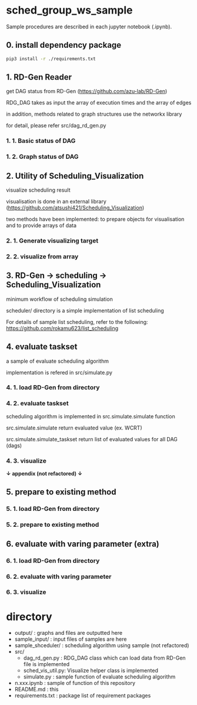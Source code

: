 # sched_group_ws_sample
Sample procedures are described in each jupyter notebook (.ipynb).

## 0. install dependency package
```bash
pip3 install -r ./requirements.txt
```

## 1. RD-Gen Reader
get DAG status from RD-Gen (https://github.com/azu-lab/RD-Gen)

RDG_DAG takes as input the array of execution times and the array of edges

in addition, methods related to graph structures use the networkx library

for detail, please refer src/dag_rd_gen.py
### 1. 1. Basic status of DAG
### 1. 2. Graph status of DAG

## 2. Utility of Scheduling_Visualization
visualize scheduling result

visualisation is done in an external library (https://github.com/atsushi421/Scheduling_Visualization)

two methods have been implemented: to prepare objects for visualisation and to provide arrays of data
### 2. 1. Generate visualizing target
### 2. 2. visualize from array

## 3. RD-Gen -> scheduling -> Scheduling_Visualization
minimum workflow of scheduling simulation

scheduler/ directory is a simple implementation of list scheduling

For details of sample list scheduling, refer to the following:
https://github.com/rokamu623/list_scheduling

## 4. evaluate taskset
a sample of evaluate scheduling algorithm

implementation is refered in src/simulate.py
### 4. 1. load RD-Gen from directory
### 4. 2. evaluate taskset
scheduling algorithm is implemented in src.simulate.simulate function

src.simulate.simulate return evaluated value (ex. WCRT)

src.simulate.simulate_taskset return list of evaluated values for all DAG (dags)
### 4. 3. visualize

**↓ appendix (not refactored) ↓**

## 5. prepare to existing method
### 5. 1. load RD-Gen from directory
### 5. 2. prepare to existing method
## 6. evaluate with varing parameter (extra)
### 6. 1. load RD-Gen from directory
### 6. 2. evaluate with varing parameter
### 6. 3. visualize

# directory
- output/            : graphs and files are outputted here
- sample_input/      : input files of samples are here
- sample_shceduler/  : scheduling algorithm using sample (not refactored)
- src/
  - dag_rd_gen.py    : RDG_DAG class which can load data from RD-Gen file is implemented
  - sched_vis_util.py: Visualize helper class is implemented
  - simulate.py      : sample function of evaluate scheduling algorithm
- n.xxx.ipynb        : sample of function of this repository
- README.md          : this
- requirements.txt   : package list of requirement packages

